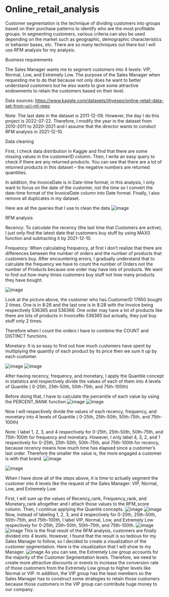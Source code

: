 # Online_retail_analysis
Customer segmentation is the technique of dividing customers into groups based on their purchase patterns to identify who are the most profitable groups. In segmenting customers, various criteria can also be used depending on the market such as geographic, demographic characteristics or behavior bases, etc. There are so many techniques out there but I will use RFM analysis for my analysis.


Business requirements

The Sales Manager wants me to segment customers into 4 levels: VIP, Normal, Low, and Extremely Low. The purpose of the Sales Manager when requesting me to do that because not only does he want to better understand customers but he also wants to give some attractive endowments to retain the customers based on their level.

Data sources: https://www.kaggle.com/datasets/jihyeseo/online-retail-data-set-from-uci-ml-repo

Note: The last date in the dataset is 2011-12-09. However, the day I do this project is 2022-07-22. Therefore, I modify the year in the dataset from 2010-2011 to 2020-2021 and I assume that the director wants to conduct RFM analysis in 2021-12-10.

Data cleaning

First, I check data distribution in Kaggle and find that there are some missing values in the customerID column. Then, I write an easy query to check if there are any returned products. You can see that there are a lot of returned products in this dataset – the negative numbers are returned quantities.


In addition, the InvoiceDate is in Date-time format, in this analysis, I only want to focus on the date of the customer, not the time so I convert the date-time format of the InvoiceDate column into Date format. Finally, I also remove all duplicates in my dataset.

Here are all the queries that I use to clean the data
![image](https://user-images.githubusercontent.com/101198685/215956972-863e90ef-28d8-49b3-a979-8663c897ec28.png)

RFM analysis

Recency: To calculate the recency (the last time that Customers are active), I just only find the latest date that customers buy stuff by using MAX() function and subtracting it by 2021-12-10.

Frequency: When calculating frequency, at first I don’t realize that there are differences between the number of orders and the number of products that customers buy. After encountering errors, I gradually understand that to calculate the frequency we have to count the number of Orders not the number of Products because one order may have lots of products. We want to find out how many times customers buy stuff not how many products they have bought.

![image](https://user-images.githubusercontent.com/101198685/215957047-dcf66476-2bbe-4675-aeef-238df521adc5.png)

Look at the picture above, the customer who has CustomerID 17850 bought 2 times. One is in 8:26 and the last one is in 8:28 with the Invoice being respectively 536365 and 536366. One order may have a lot of products like there are lots of products in InvoiceNo 536365 but actually, they just buy stuff only 2 times.

Therefore when I count the orders I have to combine the COUNT and DISTINCT functions.

Monetary: It is so easy to find out how much customers have spent by multiplying the quantity of each product by its price then we sum it up by each customer.

![image](https://user-images.githubusercontent.com/101198685/215957087-a8e7adb7-165e-43fe-a253-ebaebe9e1843.png)
![image](https://user-images.githubusercontent.com/101198685/215957106-0577d09b-f721-4819-be6e-7bc04a7bfa5d.png)

After having recency, frequency, and monetary, I apply the Quantile concept in statistics and respectively divide the values of each of them into 4 levels of Quantile ( 0-25th, 25th-50th, 50th-75th, and 75th-100th)

Before doing that, I have to calculate the percentile of each value by using the PERCENT_RANK function
![image](https://user-images.githubusercontent.com/101198685/215957155-13bc83d6-3818-4861-8aad-0e88a225dc4f.png)
![image](https://user-images.githubusercontent.com/101198685/215957178-46314818-8465-4e4f-8f01-6b8e0a1d18a5.png)

Now I will respectively divide the values of each recency, frequency, and monetary into 4 levels of Quantile ( 0-25th, 25th-50th, 50th-75th, and 75th-100th)

Note: I label 1, 2, 3, and 4 respectively for 0-25th, 25th-50th, 50th-75th, and 75th-100th for frequency and monetary. However, I only label 4, 3, 2, and 1 respectively for 0-25th, 25th-50th, 50th-75th, and 75th-100th for recency, because recency means how much time has elapsed since a customer’s last order. Therefore the smaller the value is, the more engaged a customer is with that brand.
![image](https://user-images.githubusercontent.com/101198685/215957232-5ad490cf-0077-4cf0-bc21-28cc81ff03e6.png)

![image](https://user-images.githubusercontent.com/101198685/215957997-f87b57ba-97bb-45b6-bc4a-e93b40eeacc9.png)

When I have done all of the steps above, it is time to actually segment the customer into 4 levels like the request of the Sales Manager: VIP, Normal, Low, and Extremely Low.

First, I will sum up the values of Recency_rank, Frequency_rank, and Monetary_rank altogether and I attach those values to the RFM_score column. Then, I continue applying the Quantile concepts.
![image](https://user-images.githubusercontent.com/101198685/215957329-66c83655-fb6a-4a2b-8204-c0f66d296506.png)
![image](https://user-images.githubusercontent.com/101198685/215957346-412527ed-9d64-469a-8979-3b2c61694f46.png)
Now, instead of labeling 1, 2, 3, and 4 respectively for 0-25th, 25th-50th, 50th-75th, and 75th-100th, I label VIP, Normal, Low, and Extremely Low respectively for 0-25th, 25th-50th, 50th-75th, and 75th-100th.
![image](https://user-images.githubusercontent.com/101198685/215957387-902472ba-80dd-4f2a-b21e-57607500b103.png)
![image](https://user-images.githubusercontent.com/101198685/215957409-aea63927-d36f-4f43-b1bf-c4fb45cfd2b9.png)
This is the final result of the RFM analysis, customers are finally divided into 4 levels. However, I found that the result is so tedious for my Sales Manager to follow, so I decided to create a visualization of the customer segmentation. Here is the visualization that I will show to my Manager.
![image](https://user-images.githubusercontent.com/101198685/215957451-0b889e73-bfc1-4f7b-b229-af5c87bf4908.png)
As you can see, the Extremely Low group accounts for the majority of the Customer Segmentation levels. Therefore, we need to create more attractive discounts or events to increase the conversion rate of those customers from the Extremely Low group to higher levels like Normal or VIP. In addition, the VIP group has the least members so the Sales Manager has to construct some strategies to retain those customers because those customers in the VIP group can contribute huge money to our company.







